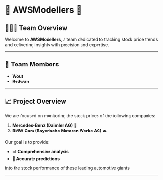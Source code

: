 # 🌟 AWSModellers 🌟  

## 🧑‍🤝‍🧑 Team Overview  
Welcome to **AWSModellers**, a team dedicated to tracking stock price trends and delivering insights with precision and expertise.  

---

## 👥 Team Members  
- **Wout**  
- **Redwan**  

---

## 📈 Project Overview  
We are focused on monitoring the stock prices of the following companies:  

1. **Mercedes-Benz (Daimler AG)** 🚗  
2. **BMW Cars (Bayerische Motoren Werke AG)** 🚘  

Our goal is to provide:  
- 📊 **Comprehensive analysis**  
- 🎯 **Accurate predictions**  

into the stock performance of these leading automotive giants.  

---
